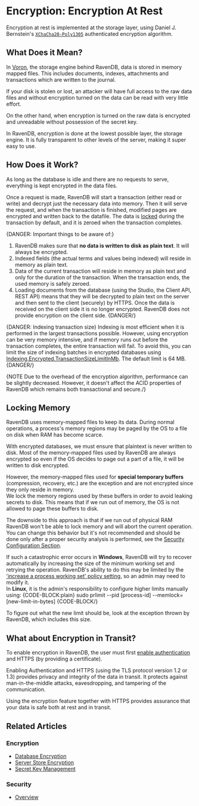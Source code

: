 # Encryption: Encryption At Rest

Encryption at rest is implemented at the storage layer, using Daniel J. Bernstein's [`XChaCha20-Poly1305`](https://libsodium.gitbook.io/doc/secret-key_cryptography/aead/chacha20-poly1305/xchacha20-poly1305_construction) 
authenticated encryption algorithm.  

## What Does it Mean?

In [Voron](../../../server/storage/storage-engine), the storage engine behind RavenDB, data is stored in memory mapped files. This includes documents, indexes, attachments and transactions which are written to the journal.

If your disk is stolen or lost, an attacker will have full access to the raw data files and without encryption turned on the data can be read with very little effort.

On the other hand, when encryption is turned on the raw data is encrypted and unreadable without possession of the secret key.

In RavenDB, encryption is done at the lowest possible layer, the storage engine. It is fully transparent to other levels of the server, making it super easy to use.

## How Does it Work?

As long as the database is idle and there are no requests to serve, everything is kept encrypted in the data files.

Once a request is made, RavenDB will start a transaction (either read or write) and decrypt just the necessary data into memory. Then it will serve the 
request, and when the transaction is finished, modified pages are encrypted and written back to the datafile. The data is 
[locked](../../../server/security/encryption/encryption-at-rest#locking-memory) during the transaction by default, and it is zeroed when the transaction completes.  

{DANGER: Important things to be aware of:}
1. RavenDB makes sure that **no data is written to disk as plain text**. It will always be encrypted.  
2. Indexed fields (the actual terms and values being indexed) will reside in memory as plain text.  
3. Data of the current transaction will reside in memory as plain text and only for the duration of the transaction. When the transaction ends, the used memory is safely zeroed.  
4. Loading documents from the database (using the Studio, the Client API, REST API) means that they will be decrypted to plain text on the server and then sent to the client (securely) by HTTPS. Once the data is received on the client side it is no longer encrypted. RavenDB does not provide encryption on the client side.
{DANGER/}

{DANGER: Indexing transaction size}
Indexing is most efficient when it is performed in the largest transactions possible. However, using encryption can be very memory intensive, and if memory 
runs out before the transaction completes, the entire transaction will fail. To avoid this, you can limit the size of indexing batches in encrypted 
databases using [Indexing.Encrypted.TransactionSizeLimitInMb](../../../server/configuration/indexing-configuration#Indexing.Encrypted.TransactionSizeLimitInMb). 
The default limit is 64 MB.  
{DANGER/}

{NOTE Due to the overhead of the encryption algorithm, performance can be slightly decreased. However, it doesn't affect the ACID properties of RavenDB which remains both transactional and secure./}

## Locking Memory

RavenDB uses memory-mapped files to keep its data. During normal operations, a process's memory regions may be paged by the OS to a file on disk when RAM has become scarce.

With encrypted databases, we must ensure that plaintext is never written to disk. 
Most of the memory-mapped files used by RavenDB are always encrypted so even if the OS decides to page out a part of a file, it will be written to disk encrypted.

However, the memory-mapped files used for **special temporary buffers** (compression, recovery, etc.) are the exception and are not encrypted since they only reside in memory.  
We lock the memory regions used by these buffers in order to avoid leaking secrets to disk. This means that if we run out of memory, the OS is not allowed to page these buffers to disk. 

The downside to this approach is that if we run out of physical RAM RavenDB won't be able to lock memory and will abort the current operation.
You can change this behavior but it's not recommended and should be done only after a proper security analysis is performed, see the [Security Configuration Section](../../../server/configuration/security-configuration#security.donotconsidermemorylockfailureascatastrophicerror).

If such a catastrophic error occurs in **Windows**, RavenDB will try to recover automatically by increasing the size of the minimum working set and retrying 
the operation. RavenDB's ability to do this may be limited by the ['increase a process working set' policy setting](https://docs.microsoft.com/en-us/windows/security/threat-protection/security-policy-settings/increase-a-process-working-set), 
so an admin may need to modify it.  
In **Linux**, it is the admin's responsibility to configure higher limits manually using:
{CODE-BLOCK:plain}
sudo prlimit --pid [process-id] --memlock=[new-limit-in-bytes]
{CODE-BLOCK/}

To figure out what the new limit should be, look at the exception thrown by RavenDB, which includes this size.

## What about Encryption in Transit?

To enable encryption in RavenDB, the user must first [enable authentication](../../../server/security/authentication/certificate-configuration) and HTTPS (by providing a certificate).

Enabling Authentication and HTTPS (using the TLS protocol version 1.2 or 1.3) provides privacy and integrity of the data in transit. It protects against man-in-the-middle attacks, eavesdropping, and tampering of the communication.

Using the encryption feature together with HTTPS provides assurance that your data is safe both at rest and in transit.

## Related Articles

### Encryption

- [Database Encryption](../../../server/security/encryption/database-encryption)
- [Server Store Encryption](../../../server/security/encryption/server-store-encryption)
- [Secret Key Management](../../../server/security/encryption/secret-key-management)

### Security

- [Overview](../../../server/security/overview)
